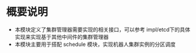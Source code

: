 # 概要说明
* 本模块定义了集群管理器需要实现的相关接口，可以参考 impl/etcd下的具体实现来实现基于其他中间件的集群管理器
* 本模块主要用于搭配 schedule 模块，实现机器人集群实例的分区调度
